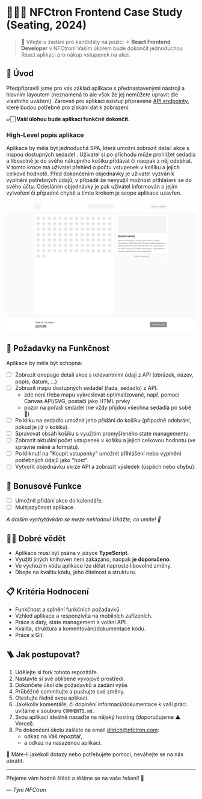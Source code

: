 # 🧑🏻‍🚀 NFCtron Frontend Case Study (Seating, 2024)

>👋 Vítejte u zadání pro kandidáty na pozici ⚛️ **React Frontend Developer** v NFCtron! Vaším úkolem bude
dokončit jednoduchou React aplikaci pro nákup vstupenek na akci.

## 🎯 Úvod

Předpřipravili jsme pro vás základ aplikace s přednastavenými nástroji a hlavním layoutem (neznamená to ale však že jej nemůžete upravit dle vlastního uvážení).
Zaroveň pro aplikaci existují připravené [API endpointy](./API.md), které budou potřebné pro získání dat k zobrazení.

**👉🏻 Vaší úlohou bude aplikaci funkčně dokončit.**

### High-Level popis aplikace
Aplikace by měla být jednoduchá SPA, která umožní zobrazit detail akce s mapou dostupných sedadel .
Uživatel si po příchodu může prohlížet sedadla a libovolně je do svého nákupního košíku přidávat či naopak z něj odebírat.
V tomto kroce má uživatel přehled o počtu vstupenek v košíku a jejich celkové hodnotě.
Před dokončením objednávky je uživatel vyzván k vyplnění potřebných údajů, v případě že nevyužil možnost přihlášení se do svého účtu.
Odesláním objednávky je pak uživatel informován o jejím vytvoření či případné chybě a tímto krokem je scope aplikace uzavřen.

![Base Layout](./base-layout.png)

## 🌱 Požadavky na Funkčnost

Aplikace by měla být schopna:

- [ ] Zobrazit onepage detail akce s relevantními údaji z API (obrázek, název, popis, datum, ...)
- [ ] Zobrazit mapu dostupných sedadel (řada, sedadlo) z API.
  - zde není třeba mapu vykreslovat optimalizovaně, např. pomocí Canvas API/SVG, postačí jako HTML prvky
  - pozor na pořadí sedadel (ne vždy přijdou všechna sedadla po sobě 👀)
- [ ] Po kliku na sedadlo umožnit jeho přidání do košíku (případně odebrání, pokud je již v košíku).
- [ ] Spravovat obsah košíku s využitím promyšleného state managementu.
- [ ] Zobrazit aktuální počet vstupenek v košíku a jejich celkovou hodnotu (ve správné měně a formátu).
- [ ] Po kliknutí na "Koupit vstupenky" umožnit přihlášení nebo vyplnění potřebných údajů jako "host".
- [ ] Vytvořit objednávku skrze API a zobrazit výsledek (úspěch nebo chybu).

## 🌟 Bonusové Funkce
- [ ] Umožnit přidání akce do kalendáře.
- [ ] Multijazyčnost aplikace.

_A dalším vychytávkám se meze nekladou! Ukážte, co umíte! 💫_


## ☝🏻 Dobré vědět
- Aplikace musí být psána v jazyce **TypeScript**.
- Využití jiných knihoven není zakázáno, naopak **je doporučeno**.
- Ve výchozím kódu aplikace lze dělat naprosto libovolné změny.
- Dbejte na kvalitu kódu, jeho čitelnost a strukturu.


## 📋 Kritéria Hodnocení
- Funkčnost a splnění funkčních požadavků.
- Vzhled aplikace a responzivita na mobilních zařízeních.
- Práce s daty, state management a volání API.
- Kvalita, struktura a komentování/dokumentace kódu.
- Práce s Git.

## 🪜 Jak postupovat?
1. Udělejte si fork tohoto repozitáře.
2. Nastavte si své oblíbené vývojové prostředí.
3. Dokončete úkol dle požadavků a zadání výše.
4. Průběžně commitujte a pushujte své změny.
5. Otestujte řádně svou aplikaci.
6. Jakékoliv komentáře, či doplnění informací/dokumentace k vaší práci uvítáme v souboru `COMMENTS.md`.
7. Svou aplikaci ideálně nasaďte na nějaký hosting (doporučujeme ▲ Vercel).
8. Po dokončení úkolu zašlete na email [ditrich@nfctron.com](mailto:ditrich@nfctron.com):
   - odkaz na Váš repozitář,
   - a odkaz na nasazenou aplikaci.

    
📧 Máte-li jakékoli dotazy nebo potřebujete pomoci, neváhejte se na nás obrátit.

---

Přejeme vám hodně štěstí a těšíme se na vaše řešení! 🌟

_–– Tým NFCtron_
